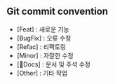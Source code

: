 ## Git commit convention

- [Feat] : 새로운 기능
- [BugFix] : 오류 수정
- [Refac] : 리팩토링
- [Minor] : 자잘한 수정
- [Docs] : 문서 및 주석 수정
- [Other] : 기타 작업
